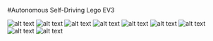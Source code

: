 #Autonomous Self-Driving Lego EV3

![alt text](https://github.com/tobnic/robo_slave/blob/master/10418605_835198733174808_1920055457_o.jpg)
![alt text](https://github.com/tobnic/robo_slave/blob/master/10390120_761363603884602_9046942685254173371_n.jpg)
![alt text](https://github.com/tobnic/robo_slave/blob/master/10003977_732285263501217_3878502417460133117_n.jpg)
![alt text](https://github.com/tobnic/robo_slave/blob/master/1014342_761363650551264_6428219402072801895_n.jpg)
![alt text](https://github.com/tobnic/robo_slave/blob/master/1907336_761363747217921_6152226987877848424_n.jpg)
![alt text](https://github.com/tobnic/robo_slave/blob/master/10390120_761363603884602_9046942685254173371_n.jpg)
![alt text](https://github.com/tobnic/robo_slave/blob/master/10412343_835198979841450_1499717943_o.jpg)
![alt text](https://github.com/tobnic/robo_slave/blob/master/10415756_835198973174784_1145865685_o.jpg)
![alt text](https://github.com/tobnic/robo_slave/blob/master/10415947_835198969841451_1462533162_o%20(1).jpg)




